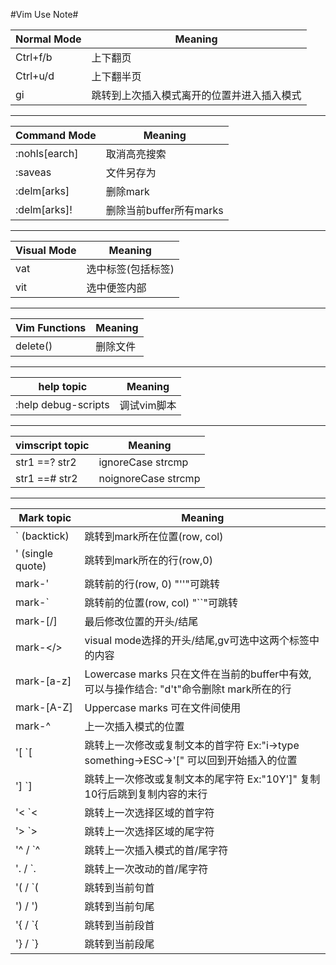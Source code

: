 #Vim Use Note#

| Normal Mode | Meaning |
|--------------------|------------------|
|Ctrl+f/b|上下翻页|
|Ctrl+u/d|上下翻半页|
|gi|跳转到上次插入模式离开的位置并进入插入模式|


------------------------------------------------------------


| Command Mode | Meaning |
|--------------------|------------------|
|:nohls[earch]|取消高亮搜索|
|:saveas|文件另存为|
|:delm[arks]|删除mark|
|:delm[arks]!|删除当前buffer所有marks|


------------------------------------------------------------


| Visual Mode | Meaning |
|--------------------|------------------|
|vat|选中标签<tab>(包括标签)|
|vit|选中便签内部|


------------------------------------------------------------


| Vim Functions | Meaning |
|--------------------|------------------|
|delete()|删除文件|


------------------------------------------------------------


| help topic | Meaning |
|--------------------|------------------|
|:help debug-scripts|调试vim脚本|



------------------------------------------------------------


| vimscript topic | Meaning |
|--------------------|------------------|
|str1 ==? str2|ignoreCase strcmp|
|str1 ==# str2|noignoreCase strcmp|


------------------------------------------------------------

| Mark topic | Meaning |
|--------------------|------------------|
|` (backtick)|跳转到mark所在位置(row, col)|
|' (single quote)|跳转到mark所在的行(row,0)|
|mark-'|跳转前的行(row, 0) "''"可跳转|
|mark-`|跳转前的位置(row, col) "``"可跳转|
|mark-[/]|最后修改位置的开头/结尾|
|mark-</>|visual mode选择的开头/结尾,gv可选中这两个标签中的内容|
|mark-[a-z]|Lowercase marks 只在文件在当前的buffer中有效,可以与操作结合: "d't"命令删除t mark所在的行|
|mark-[A-Z]|Uppercase marks 可在文件间使用|
|mark-^|上一次插入模式的位置|
|'[ `[|跳转上一次修改或复制文本的首字符 Ex:"i->type something->ESC->'[" 可以回到开始插入的位置 |
|'] `]|跳转上一次修改或复制文本的尾字符 Ex:"10Y']" 复制10行后跳到复制内容的末行|
|'< `<|跳转上一次选择区域的首字符|
|'> `>|跳转上一次选择区域的尾字符|
|'^ / `^|跳转上一次插入模式的首/尾字符|
|'. / `.|跳转上一次改动的首/尾字符|
|'( / `(|跳转到当前句首|
|') / ')|跳转到当前句尾|
|'{ / `{|跳转到当前段首|
|'} / `}|跳转到当前段尾|


